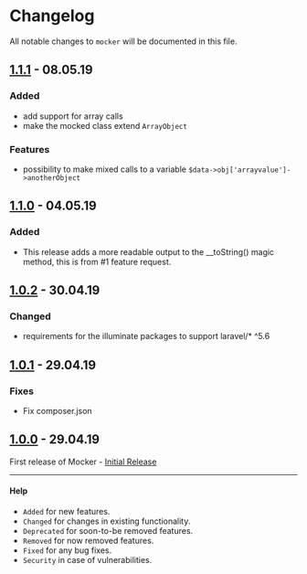# Changelog

All notable changes to `mocker` will be documented in this file.


## [1.1.1] - 08.05.19
### Added
- add support for array calls
- make the mocked class extend `ArrayObject`

### Features
- possibility to make mixed calls to a variable `$data->obj['arrayvalue']->anotherObject`

## [1.1.0] - 04.05.19
### Added
- This release adds a more readable output to the __toString() magic method, this is from #1 feature request.

## [1.0.2] - 30.04.19
### Changed
- requirements for the illuminate packages to support laravel/* ^5.6

## [1.0.1] - 29.04.19
### Fixes
- Fix composer.json

## [1.0.0] - 29.04.19

First release of Mocker - [Initial Release](https://github.com/ReeceM/mocker/releases/tag/v1.0)


[Unreleased]: https://github.com/ReeceM/mocker/compare/v1.1.1...HEAD
[1.1.1]: https://github.com/ReeceM/mocker/compare/v1.1.0...v1.1.1
[1.1.0]: https://github.com/ReeceM/mocker/compare/v1.0.2...v1.1.0
[1.0.2]: https://github.com/ReeceM/mocker/compare/v1.0.1...v1.0.2
[1.0.1]: https://github.com/ReeceM/mocker/compare/v1.0.0...v1.0.1
[1.0.0]: https://github.com/ReeceM/mocker/releases/tag/v1.0.0

---
#### Help

- `Added` for new features.
- `Changed` for changes in existing functionality.
- `Deprecated` for soon-to-be removed features.
- `Removed` for now removed features.
- `Fixed` for any bug fixes.
- `Security` in case of vulnerabilities.
